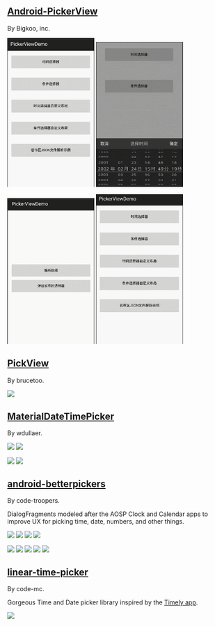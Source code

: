 
## [Android-PickerView](https://github.com/Bigkoo/Android-PickerView)

By Bigkoo, inc.

<img src="https://github.com/Bigkoo/Android-PickerView/raw/master/preview/timepicker.gif" width="200"/> <img src="https://github.com/Bigkoo/Android-PickerView/raw/master/preview/timepicker_night.gif" width="200"/>

<img src="https://github.com/Bigkoo/Android-PickerView/raw/master/preview/JsonData.gif" width="200"/> <img src="https://github.com/Bigkoo/Android-PickerView/raw/master/preview/CustomLayout.gif" width="200"/>

## [PickView](https://github.com/brucetoo/PickView)

By brucetoo.
 
![](https://github.com/brucetoo/PickView/raw/master/datepick.gif)

## [MaterialDateTimePicker](https://github.com/wdullaer/MaterialDateTimePicker)

By wdullaer.

<img src="https://camo.githubusercontent.com/e72e9ce81a905baac712a2e3c74ac47408f65b8e/68747470733a2f2f7261772e6769746875622e636f6d2f7764756c6c6165722f4d6174657269616c4461746554696d655069636b65722f67682d70616765732f696d616765732f646174655f7069636b65725f76322e706e67" width="120"> <img src="https://camo.githubusercontent.com/c6bd4e0aad3764694793ac224672aedaa8e8a35b/68747470733a2f2f7261772e6769746875622e636f6d2f7764756c6c6165722f4d6174657269616c4461746554696d655069636b65722f67682d70616765732f696d616765732f74696d655f7069636b65725f76322e706e67" width="120">

<img src="https://camo.githubusercontent.com/1467c2b5d209d68aef8ac96cc6bdc28a6c2b1f3d/68747470733a2f2f7261772e6769746875622e636f6d2f7764756c6c6165722f4d6174657269616c4461746554696d655069636b65722f67682d70616765732f696d616765732f646174655f7069636b65722e706e67" width="120"> <img src="https://camo.githubusercontent.com/968ac1b84bfe4514fabf2c25c94a1381d3af3973/68747470733a2f2f7261772e6769746875622e636f6d2f7764756c6c6165722f4d6174657269616c4461746554696d655069636b65722f67682d70616765732f696d616765732f74696d655f7069636b65722e706e67" width="120">

## [android-betterpickers](https://github.com/code-troopers/android-betterpickers)

By code-troopers.

DialogFragments modeled after the AOSP Clock and Calendar apps to improve UX for picking time, date, numbers, and other things.

<img src="https://raw.githubusercontent.com/code-troopers/android-betterpickers/master/sample/imagery/screenshot_calendar_date.png" width="120"> <img src="https://raw.githubusercontent.com/code-troopers/android-betterpickers/master/sample/imagery/screenshot_radial_time.png" width="120"> <img src="https://raw.githubusercontent.com/code-troopers/android-betterpickers/master/sample/imagery/screenshot_recurrence.png" width="120"> <img src="https://raw.githubusercontent.com/code-troopers/android-betterpickers/master/sample/imagery/screenshot_time_zone.png" width="120">

<img src="https://raw.githubusercontent.com/code-troopers/android-betterpickers/master/sample/imagery/screenshot_date.png" width="120"> <img src="https://raw.githubusercontent.com/code-troopers/android-betterpickers/master/sample/imagery/screenshot_expiration.png" width="120"> <img src="https://raw.githubusercontent.com/code-troopers/android-betterpickers/master/sample/imagery/screenshot_hms.png" width="120"> <img src="https://raw.githubusercontent.com/code-troopers/android-betterpickers/master/sample/imagery/screenshot_number.png" width="120"> <img src="https://raw.githubusercontent.com/code-troopers/android-betterpickers/master/sample/imagery/screenshot_time.png" width="120">

## [linear-time-picker](https://github.com/code-mc/linear-time-picker)

By code-mc.

Gorgeous Time and Date picker library inspired by the [Timely app](https://play.google.com/store/apps/details?id=ch.bitspin.timely).

<img src="https://github.com/code-mc/linear-time-picker/raw/master/demo.gif?raw=true">
